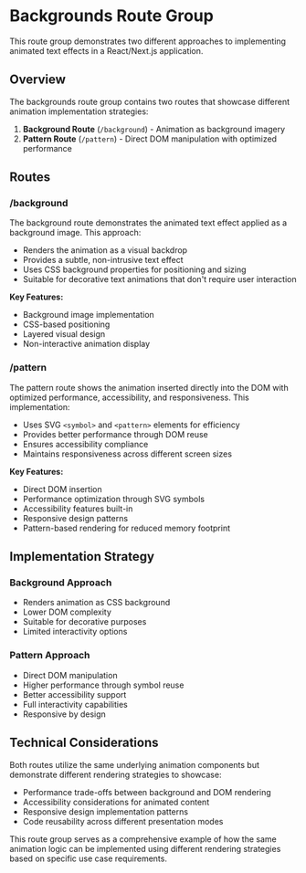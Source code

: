 # Backgrounds Route Group

This route group demonstrates two different approaches to implementing animated text effects in a React/Next.js
application.

## Overview

The backgrounds route group contains two routes that showcase different animation implementation strategies:

1. **Background Route** (`/background`) - Animation as background imagery
2. **Pattern Route** (`/pattern`) - Direct DOM manipulation with optimized performance

## Routes

### /background

The background route demonstrates the animated text effect applied as a background image. This approach:

- Renders the animation as a visual backdrop
- Provides a subtle, non-intrusive text effect
- Uses CSS background properties for positioning and sizing
- Suitable for decorative text animations that don't require user interaction

**Key Features:**

- Background image implementation
- CSS-based positioning
- Layered visual design
- Non-interactive animation display

### /pattern

The pattern route shows the animation inserted directly into the DOM with optimized performance, accessibility, and
responsiveness. This implementation:

- Uses SVG `<symbol>` and `<pattern>` elements for efficiency
- Provides better performance through DOM reuse
- Ensures accessibility compliance
- Maintains responsiveness across different screen sizes

**Key Features:**

- Direct DOM insertion
- Performance optimization through SVG symbols
- Accessibility features built-in
- Responsive design patterns
- Pattern-based rendering for reduced memory footprint

## Implementation Strategy

### Background Approach

- Renders animation as CSS background
- Lower DOM complexity
- Suitable for decorative purposes
- Limited interactivity options

### Pattern Approach

- Direct DOM manipulation
- Higher performance through symbol reuse
- Better accessibility support
- Full interactivity capabilities
- Responsive by design

## Technical Considerations

Both routes utilize the same underlying animation components but demonstrate different rendering strategies to showcase:

- Performance trade-offs between background and DOM rendering
- Accessibility considerations for animated content
- Responsive design implementation patterns
- Code reusability across different presentation modes

This route group serves as a comprehensive example of how the same animation logic can be implemented using different
rendering strategies based on specific use case requirements.
